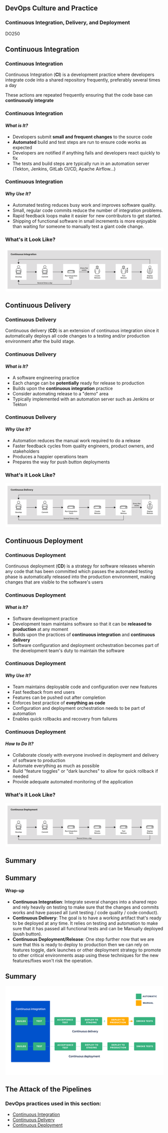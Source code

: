 <!-- .slide: data-background-image="images/RH_NewBrand_Background.png" -->
## DevOps Culture and Practice <!-- {_class="course-title"} -->
### Continuous Integration, Delivery, and Deployment <!-- {_class="title-color"} -->
DO250 <!-- {_class="title-color"} -->



<!-- .slide: id="continuous-integration" -->
## Continuous Integration



### Continuous Integration
Continuous Integration (**CI**) is a development practice where developers integrate code into a shared repository frequently, 
preferably several times a day

These actions are repeated frequently ensuring that the code base can **continuously integrate**



### Continuous Integration
#### _What is It?_
* Developers submit **small and frequent changes** to the source code
* **Automated** build and test steps are run to ensure code works as expected
* Developers are notified if anything fails and developers react quickly to fix
* The tests and build steps are typically run in an automation server (Tekton, Jenkins, GitLab CI/CD, Apache Airflow...)



### Continuous Integration
#### _Why Use It?_
* Automated testing reduces busy work and improves software quality.
* Small, regular code commits reduce the number of integration problems.
* Rapid feedback loops make it easier for new contributors to get started.
* Shipping of functional software in small increments is more enjoyable than 
waiting for someone to manually test a giant code change.




### What's it Look Like?
![Jenkins](images/cicd/continuous-integration.svg)



<!-- .slide: id="continuous-delivery"-->
## Continuous Delivery



### Continuous Delivery
Continuous delivery (**CD**)  is an extension of continuous integration since it automatically deploys all code changes to a testing and/or production environment after the build stage. 



### Continuous Delivery
#### _What is It?_
* A software engineering practice
* Each change can be **potentially** ready for release to production
* Builds upon the **continuous integration** practice
* Consider automating release to a "demo" area
* Typically implemented with an automation server such as Jenkins or Tekton



### Continuous Delivery
#### _Why Use It?_
* Automation reduces the manual work required to do a release
* Faster feedback cycles from quality engineers, product owners, and stakeholders
* Produces a happier operations team
* Prepares the way for push button deployments



### What's it Look Like?
![Jenkins](images/cicd/continuous-delivery.svg)



<!--.slide: id="continuous-deploymen" -->
## Continuous Deployment




### Continuous Deployment
Continuous deployment (**CD**) is a strategy for software releases wherein any code that has been committed which passes the automated testing phase is automatically released into the production environment, making changes that are visible to the software's users




### Continuous Deployment
#### _What is It?_
* Software development practice
* Development team maintains software so that it can be **released to production** at any moment
* Builds upon the practices of **continuous integration** and **continuous delivery**
* Software configuration and deployment orchestration becomes part of the
development team's duty to maintain the software



### Continuous Deployment
#### _Why Use It?_
* Team maintains deployable code and configuration over new features
* Fast feedback from end users
* Features can be pushed out after completion
* Enforces best practice of **eveything as code**
* Configuration and deployment orchestration needs to be part of automation
* Enables quick rollbacks and recovery from failures



### Continuous Deployment
#### _How to Do It?_
* Collaborate closely with everyone involved in deployment and delivery of software
to production
* Automate everything as much as possible
* Build "feature toggles" or "dark launches" to allow for quick rollback if needed
* Provide adequate automated monitoring of the application



### What's it Look Like?
![Jenkins](images/cicd/continuous-deployment.svg)



<!-- .slide: id="pre-attack-pipelines-summary"-->
## Summary



<!-- .slide: id="pre-attack-pipelines-summary"-->
## Summary
#### Wrap-up
* **Continuous Integration**: Integrate several changes into a shared repo and rely heavily on testing to make sure that the changes and commits works and have passed all (unit testing / code quality / code conduct).
* **Continuous Delivery**: The goal is to have a working artifact that's ready to be deployed at any time. It relies on testing and automation to make sure that it has passed all functional tests and can be Manually deployed (push button).
* **Continuous Deployment/Release**: One step further now that we are sure that this is ready to deploy to production then we can rely on features toggle, dark launches or other deployment strategy to promote to other critical environments asap using these techniques for the new features/fixes won't risk the operation.



## Summary
![Pipeline](images/cicd/cdcd.png)



<!-- .slide: id="attack-pipelines"-->
## The Attack of the Pipelines



<!-- .slide: data-background-image="images/chef-background.png", class="white-style" -->
### DevOps practices used in this section:
- [Continuous Integration](https://openpracticelibrary.com/practice/continuous-integration)
- [Continuous Delivery](https://openpracticelibrary.com/practice/continuous-delivery)
- [Continuous Deployment](https://openpracticelibrary.com/practice/continuous-deployment)
